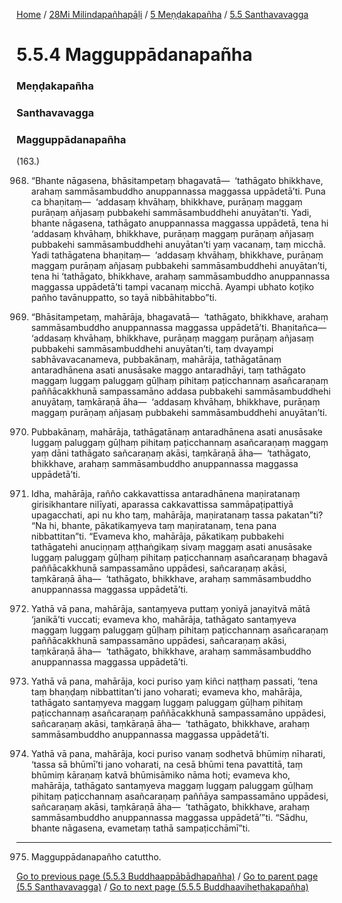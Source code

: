 
[Home](/) / [28Mi Milindapañhapāḷi](../../../28Mi.md) / [5 Meṇḍakapañha](../../5.md) / [5.5 Santhavavagga](../5.5.md)

# 5.5.4 Magguppādanapañha

### Meṇḍakapañha

### Santhavavagga

### Magguppādanapañha

(163.)

968. “Bhante nāgasena, bhāsitampetaṃ bhagavatā—  ‘tathāgato bhikkhave, arahaṃ sammāsambuddho anuppannassa maggassa uppādetā’ti. Puna ca bhaṇitaṃ—  ‘addasaṃ khvāhaṃ, bhikkhave, purāṇaṃ maggaṃ purāṇaṃ añjasaṃ pubbakehi sammāsambuddhehi anuyātan’ti. Yadi, bhante nāgasena, tathāgato anuppannassa maggassa uppādetā, tena hi ‘addasaṃ khvāhaṃ, bhikkhave, purāṇaṃ maggaṃ purāṇaṃ añjasaṃ pubbakehi sammāsambuddhehi anuyātan’ti yaṃ vacanaṃ, taṃ micchā. Yadi tathāgatena bhaṇitaṃ—  ‘addasaṃ khvāhaṃ, bhikkhave, purāṇaṃ maggaṃ purāṇaṃ añjasaṃ pubbakehi sammāsambuddhehi anuyātan’ti, tena hi ‘tathāgato, bhikkhave, arahaṃ sammāsambuddho anuppannassa maggassa uppādetā’ti tampi vacanaṃ micchā. Ayampi ubhato koṭiko pañho tavānuppatto, so tayā nibbāhitabbo”ti.

969. “Bhāsitampetaṃ, mahārāja, bhagavatā—  ‘tathāgato, bhikkhave, arahaṃ sammāsambuddho anuppannassa maggassa uppādetā’ti. Bhaṇitañca—  ‘addasaṃ khvāhaṃ, bhikkhave, purāṇaṃ maggaṃ purāṇaṃ añjasaṃ pubbakehi sammāsambuddhehi anuyātan’ti, taṃ dvayampi sabhāvavacanameva, pubbakānaṃ, mahārāja, tathāgatānaṃ antaradhānena asati anusāsake maggo antaradhāyi, taṃ tathāgato maggaṃ luggaṃ paluggaṃ gūḷhaṃ pihitaṃ paṭicchannaṃ asañcaraṇaṃ paññācakkhunā sampassamāno addasa pubbakehi sammāsambuddhehi anuyātaṃ, taṃkāraṇā āha—  ‘addasaṃ khvāhaṃ, bhikkhave, purāṇaṃ maggaṃ purāṇaṃ añjasaṃ pubbakehi sammāsambuddhehi anuyātan’ti.

970. Pubbakānaṃ, mahārāja, tathāgatānaṃ antaradhānena asati anusāsake luggaṃ paluggaṃ gūḷhaṃ pihitaṃ paṭicchannaṃ asañcaraṇaṃ maggaṃ yaṃ dāni tathāgato sañcaraṇaṃ akāsi, taṃkāraṇā āha—  ‘tathāgato, bhikkhave, arahaṃ sammāsambuddho anuppannassa maggassa uppādetā’ti.

971. Idha, mahārāja, rañño cakkavattissa antaradhānena maṇiratanaṃ girisikhantare nilīyati, aparassa cakkavattissa sammāpaṭipattiyā upagacchati, api nu kho taṃ, mahārāja, maṇiratanaṃ tassa pakatan”ti? “Na hi, bhante, pākatikaṃyeva taṃ maṇiratanaṃ, tena pana nibbattitan”ti. “Evameva kho, mahārāja, pākatikaṃ pubbakehi tathāgatehi anuciṇṇaṃ aṭṭhaṅgikaṃ sivaṃ maggaṃ asati anusāsake luggaṃ paluggaṃ gūḷhaṃ pihitaṃ paṭicchannaṃ asañcaraṇaṃ bhagavā paññācakkhunā sampassamāno uppādesi, sañcaraṇaṃ akāsi, taṃkāraṇā āha—  ‘tathāgato, bhikkhave, arahaṃ sammāsambuddho anuppannassa maggassa uppādetā’ti.

972. Yathā vā pana, mahārāja, santaṃyeva puttaṃ yoniyā janayitvā mātā ‘janikā’ti vuccati; evameva kho, mahārāja, tathāgato santaṃyeva maggaṃ luggaṃ paluggaṃ gūḷhaṃ pihitaṃ paṭicchannaṃ asañcaraṇaṃ paññācakkhunā sampassamāno uppādesi, sañcaraṇaṃ akāsi, taṃkāraṇā āha—  ‘tathāgato, bhikkhave, arahaṃ sammāsambuddho anuppannassa maggassa uppādetā’ti.

973. Yathā vā pana, mahārāja, koci puriso yaṃ kiñci naṭṭhaṃ passati, ‘tena taṃ bhaṇḍaṃ nibbattitan’ti jano voharati; evameva kho, mahārāja, tathāgato santaṃyeva maggaṃ luggaṃ paluggaṃ gūḷhaṃ pihitaṃ paṭicchannaṃ asañcaraṇaṃ paññācakkhunā sampassamāno uppādesi, sañcaraṇaṃ akāsi, taṃkāraṇā āha—  ‘tathāgato, bhikkhave, arahaṃ sammāsambuddho anuppannassa maggassa uppādetā’ti.

974. Yathā vā pana, mahārāja, koci puriso vanaṃ sodhetvā bhūmiṃ nīharati, ‘tassa sā bhūmī’ti jano voharati, na cesā bhūmi tena pavattitā, taṃ bhūmiṃ kāraṇaṃ katvā bhūmisāmiko nāma hoti; evameva kho, mahārāja, tathāgato santaṃyeva maggaṃ luggaṃ paluggaṃ gūḷhaṃ pihitaṃ paṭicchannaṃ asañcaraṇaṃ paññāya sampassamāno uppādesi, sañcaraṇaṃ akāsi, taṃkāraṇā āha—  ‘tathāgato, bhikkhave, arahaṃ sammāsambuddho anuppannassa maggassa uppādetā’”ti. “Sādhu, bhante nāgasena, evametaṃ tathā sampaṭicchāmī”ti.

---

975. Magguppādanapañho catuttho.



[Go to previous page (5.5.3 Buddhaappābādhapañha)](5.5.3.md) / [Go to parent page (5.5 Santhavavagga)](../5.5.md) / [Go to next page (5.5.5 Buddhaaviheṭhakapañha)](5.5.5.md)


